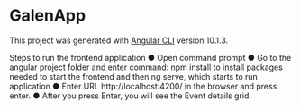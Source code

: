 # GalenApp

This project was generated with [Angular CLI](https://github.com/angular/angular-cli) version 10.1.3.

Steps to run the frontend application
● Open command prompt
● Go to the angular project folder and enter command: npm install to install packages needed to
start the frontend and then ng serve, which starts to run application
● Enter URL http://localhost:4200/ in the browser and press enter.
● After you press Enter, you will see the Event details grid.
